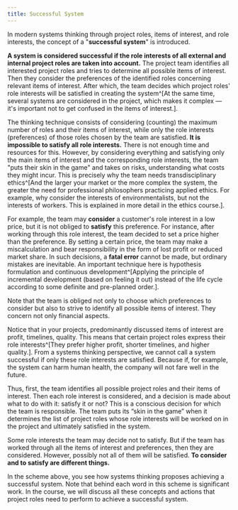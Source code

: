 ```yaml
---
title: Successful System
---
```


In modern systems thinking through project roles, items of interest, and role interests, the concept of a "**successful system**" is introduced.

**A system is considered successful if the role interests of all external and internal project roles are taken into account.** The project team identifies all interested project roles and tries to determine all possible items of interest. Then they consider the preferences of the identified roles concerning relevant items of interest. After which, the team decides which project roles' role interests will be satisfied in creating the system^[At the same time, several systems are considered in the project, which makes it complex — it's important not to get confused in the items of interest.].

The thinking technique consists of considering (counting) the maximum number of roles and their items of interest, while only the role interests (preferences) of those roles chosen by the team are satisfied. **It is impossible to satisfy all role interests.** There is not enough time and resources for this. However, by considering everything and satisfying only the main items of interest and the corresponding role interests, the team "puts their skin in the game" and takes on risks, understanding what costs they might incur. This is precisely why the team needs transdisciplinary ethics^[And the larger your market or the more complex the system, the greater the need for professional philosophers practicing applied ethics. For example, why consider the interests of environmentalists, but not the interests of workers. This is explained in more detail in the ethics course.].

For example, the team may **consider** a customer's role interest in a low price, but it is not obliged to **satisfy** this preference. For instance, after working through this role interest, the team decided to set a price higher than the preference. By setting a certain price, the team may make a miscalculation and bear responsibility in the form of lost profit or reduced market share. In such decisions, a **fatal error** cannot be made, but ordinary mistakes are inevitable. An important technique here is hypothesis formulation and continuous development^[Applying the principle of incremental development (based on feeling it out) instead of the life cycle according to some definite and pre-planned order.].

Note that the team is obliged not only to choose which preferences to consider but also to strive to identify all possible items of interest. They concern not only financial aspects.

Notice that in your projects, predominantly discussed items of interest are profit, timelines, quality. This means that certain project roles express their role interests^[They prefer higher profit, shorter timelines, and higher quality.]. From a systems thinking perspective, we cannot call a system successful if only these role interests are satisfied. Because if, for example, the system can harm human health, the company will not fare well in the future.

Thus, first, the team identifies all possible project roles and their items of interest. Then each role interest is considered, and a decision is made about what to do with it: satisfy it or not? This is a conscious decision for which the team is responsible. The team puts its “skin in the game” when it determines the list of project roles whose role interests will be worked on in the project and ultimately satisfied in the system.

Some role interests the team may decide not to satisfy. But if the team has worked through all the items of interest and preferences, then they are considered. However, possibly not all of them will be satisfied. **To consider and to satisfy are different things.**

In the scheme above, you see how systems thinking proposes achieving a successful system. Note that behind each word in this scheme is significant work. In the course, we will discuss all these concepts and actions that project roles need to perform to achieve a successful system.